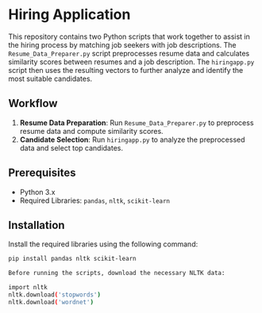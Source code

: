 # Hiring Application

This repository contains two Python scripts that work together to assist in the hiring process by matching job seekers with job descriptions. The `Resume_Data_Preparer.py` script preprocesses resume data and calculates similarity scores between resumes and a job description. The `hiringapp.py` script then uses the resulting vectors to further analyze and identify the most suitable candidates.

## Workflow

1. **Resume Data Preparation**: Run `Resume_Data_Preparer.py` to preprocess resume data and compute similarity scores.
2. **Candidate Selection**: Run `hiringapp.py` to analyze the preprocessed data and select top candidates.

## Prerequisites

- Python 3.x
- Required Libraries: `pandas`, `nltk`, `scikit-learn`

## Installation

Install the required libraries using the following command:

```bash
pip install pandas nltk scikit-learn

Before running the scripts, download the necessary NLTK data:

import nltk
nltk.download('stopwords')
nltk.download('wordnet')
